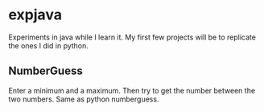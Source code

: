 # expjava
Experiments in java while I learn it. My first few projects will be to replicate the ones I did in python.
## NumberGuess
Enter a minimum and a maximum. Then try to get the number between the two numbers. Same as python numberguess.
